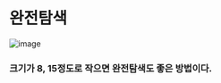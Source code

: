 # 완전탐색



![image](https://user-images.githubusercontent.com/50165842/99305514-3a680380-2897-11eb-9880-04b389963821.png)


### 크기가 8, 15정도로 작으면 완전탐색도 좋은 방법이다.


